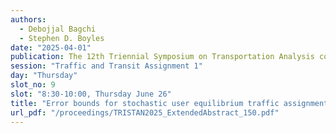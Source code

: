 ```yaml
---
authors:
  - Debojjal Bagchi
  - Stephen D. Boyles
date: "2025-04-01"
publication: The 12th Triennial Symposium on Transportation Analysis conference
session: "Traffic and Transit Assignment 1"
day: "Thursday"
slot_no: 9
slot: "8:30-10:00, Thursday June 26"
title: "Error bounds for stochastic user equilibrium traffic assignment"
url_pdf: "/proceedings/TRISTAN2025_ExtendedAbstract_150.pdf"
---
```

